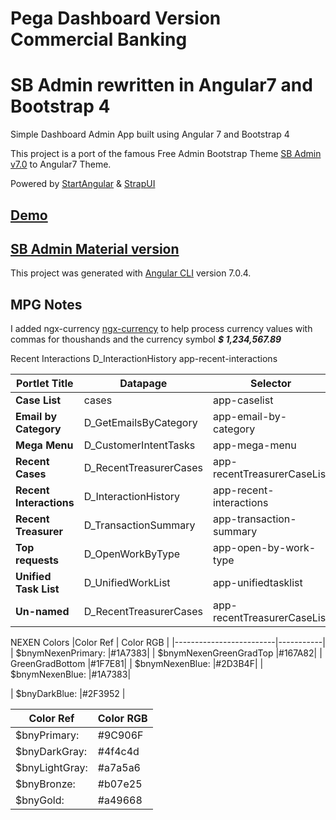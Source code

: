 # Pega Dashboard Version Commercial Banking
# SB Admin rewritten in Angular7 and Bootstrap 4


Simple Dashboard Admin App built using Angular 7 and Bootstrap 4

This project is a port of the famous Free Admin Bootstrap Theme [SB Admin v7.0](http://startbootstrap.com/template-overviews/sb-admin-2/) to Angular7 Theme.

Powered by [StartAngular](http://startangular.com/) & [StrapUI](http://strapui.com/)

## [Demo](http://rawgit.com/start-angular/SB-Admin-BS4-Angular-7/master/dist/)

## [SB Admin Material version](https://github.com/start-javascript/sb-admin-material)

This project was generated with [Angular CLI](https://github.com/angular/angular-cli) version 7.0.4.
 
## MPG Notes
I added ngx-currency [ngx-currency](https://www.npmjs.com/package/ngx-currency)  to help process currency values with commas for thoushands and the currency symbol ***$ 1,234,567.89***



Recent Interactions    D_InteractionHistory    app-recent-interactions

| Portlet Title           	| Datapage             	| Selector                	  |  Coponent 	                          |
|-------------------------	|----------------------	|-------------------------	  |-------------------------------------	|
| **Case List**           	| cases               	| app-caselist            	  |  /pega/app-caselist  	                |
| **Email by Category**   	| D_GetEmailsByCategory	| app-email-by-category      	|  /pega/kpi-report/email-by-category  	|
| **Mega Menu**          	  | D_CustomerIntentTasks	| app-mega-menu           	  |  /pega/mega-menu  	                  |
| **Recent Cases**         	| D_RecentTreasurerCases| app-recentTreasurerCaseList	|  /pega/recentTreasurerCaseList  	    |
| **Recent Interactions** 	| D_InteractionHistory 	| app-recent-interactions 	  |  /pega/recent-interactions    	      |
| **Recent Treasurer**     	| D_TransactionSummary 	| app-transaction-summary  	  |  /pega/transaction-summary  	        |
| **Top requests**        	| D_OpenWorkByType    	| app-open-by-work-type  	    |  /pega/open-by-work-type  	          |
| **Unified Task List**   	| D_UnifiedWorkList    	| app-unifiedtasklist      	  |  /pega/unifiedtasklist              	|
| **Un-named**             	| D_RecentTreasurerCases| app-recentTreasurerCaseList |  /pega/recentTreasurerCaseList       	|


NEXEN Colors
|Color Ref                | Color RGB  |
|-------------------------|-----------|
|  $bnymNexenPrimary:     |#1A7383|
|  $bnymNexenGreenGradTop |#167A82|
|  GreenGradBottom        |#1F7E81|
|  $bnymNexenBlue:        |#2D3B4F|
|  $bnymNexenBlue:        |#1A7383|

|  $bnyDarkBlue:  |#2F3952 |

|Color Ref         | Color RGB  |
|------------------|-----------|
|  $bnyPrimary:     |#9C906F|
|  $bnyDarkGray:  |#4f4c4d |
|  $bnyLightGray: |#a7a5a6 |
|  $bnyBronze:    |#b07e25 |
|  $bnyGold:      |#a49668 |



<!-- 
Useful links/sites;

Badges:
[Badge Color Styles](https://getbootstrap.com/docs/4.0/components/badge/)
### Introduction

Provides fast, reliable and extensible starter for the development of Angular projects.

`sb-admin-bs4-angular7` provides the following features:

*   Developed using boostrap-v4.0.0
*   angular-v7.0.2
*   angular/cli-v7.0.4
*   [ng-bootstrap-v4.0.0](https://github.com/ng-bootstrap/)
*   [ngx-translate-v11.0.0](https://github.com/ngx-translate)
*   Following the best practices.
*   Ahead-of-Time compilation support.
*   Official Angular i18n support.
*   Production and development builds.
*   Tree-Shaking production builds.

### How to start

**Note** that this seed project requires **node >=v8.9.0 and npm >=4**.

In order to start the project use:

```bash
$ git clone https://github.com/start-angular/SB-Admin-BS4-Angular-6.git
$ cd SB-Admin-BS4-Angular-6
# install the project's dependencies
$ npm install
# watches your files and uses livereload by default run `npm start` for a dev server. Navigate to `http://localhost:4200/`. The app will automatically reload if you change any of the source files.
$ npm start
# prod build, will output the production application in `dist`
# the produced code can be deployed (rsynced) to a remote server
$ npm run build
```

### Code scaffolding

Run `ng generate component component-name` to generate a new component. You can also use `ng generate directive/pipe/service/class/module`.

### Running unit tests

Run `ng test` to execute the unit tests via [Karma](https://karma-runner.github.io).

### Running end-to-end tests

Run `ng e2e` to execute the end-to-end tests via [Protractor](http://www.protractortest.org/).
Before running the tests make sure you are serving the app via `ng serve`.

### Further help

To get more help on the Angular CLI use `ng help` or go check out the [Angular CLI README](https://github.com/angular/angular-cli/blob/master/README.md). -->
